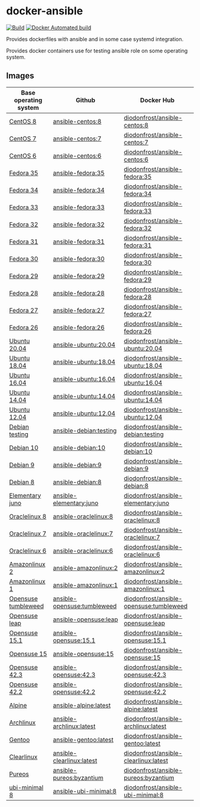 # docker-ansible

[![Build](https://github.com/diodonfrost/docker-ansible/workflows/Build/badge.svg)](https://github.com/diodonfrost/docker-ansible/actions)
[![Docker Automated build](https://img.shields.io/docker/automated/diodonfrost/centos-7-ansible.svg?maxAge=2592000)](https://hub.docker.com/r/diodonfrost/centos-7-ansible/)

Provides dockerfiles with ansible and in some case systemd integration.

Provides docker containers use for testing ansible role on some operating system.

## Images

| Base operating system           | Github                          | Docker Hub                                  |
| ------------------------------- | ------------------------------- | ------------------------------------------- |
| [CentOS 8][CentOS]              | [ansible-centos:8][]            | [diodonfrost/ansible-centos:8][]            |
| [CentOS 7][CentOS]              | [ansible-centos:7][]            | [diodonfrost/ansible-centos:7][]            |
| [CentOS 6][CentOS]              | [ansible-centos:6][]            | [diodonfrost/ansible-centos:6][]            |
| [Fedora 35][Fedora]             | [ansible-fedora:35][]           | [diodonfrost/ansible-fedora:35][]           |
| [Fedora 34][Fedora]             | [ansible-fedora:34][]           | [diodonfrost/ansible-fedora:34][]           |
| [Fedora 33][Fedora]             | [ansible-fedora:33][]           | [diodonfrost/ansible-fedora:33][]           |
| [Fedora 32][Fedora]             | [ansible-fedora:32][]           | [diodonfrost/ansible-fedora:32][]           |
| [Fedora 31][Fedora]             | [ansible-fedora:31][]           | [diodonfrost/ansible-fedora:31][]           |
| [Fedora 30][Fedora]             | [ansible-fedora:30][]           | [diodonfrost/ansible-fedora:30][]           |
| [Fedora 29][Fedora]             | [ansible-fedora:29][]           | [diodonfrost/ansible-fedora:29][]           |
| [Fedora 28][Fedora]             | [ansible-fedora:28][]           | [diodonfrost/ansible-fedora:28][]           |
| [Fedora 27][Fedora]             | [ansible-fedora:27][]           | [diodonfrost/ansible-fedora:27][]           |
| [Fedora 26][Fedora]             | [ansible-fedora:26][]           | [diodonfrost/ansible-fedora:26][]           |
| [Ubuntu 20.04][Ubuntu]          | [ansible-ubuntu:20.04][]        | [diodonfrost/ansible-ubuntu:20.04][]        |
| [Ubuntu 18.04][Ubuntu]          | [ansible-ubuntu:18.04][]        | [diodonfrost/ansible-ubuntu:18.04][]        |
| [Ubuntu 16.04][Ubuntu]          | [ansible-ubuntu:16.04][]        | [diodonfrost/ansible-ubuntu:16.04][]        |
| [Ubuntu 14.04][Ubuntu]          | [ansible-ubuntu:14.04][]        | [diodonfrost/ansible-ubuntu:14.04][]        |
| [Ubuntu 12.04][Ubuntu]          | [ansible-ubuntu:12.04][]        | [diodonfrost/ansible-ubuntu:12.04][]        |
| [Debian testing][Debian]        | [ansible-debian:testing][]      | [diodonfrost/ansible-debian:testing][]      |
| [Debian 10][Debian]             | [ansible-debian:10][]           | [diodonfrost/ansible-debian:10][]           |
| [Debian 9][Debian]              | [ansible-debian:9][]            | [diodonfrost/ansible-debian:9][]            |
| [Debian 8][Debian]              | [ansible-debian:8][]            | [diodonfrost/ansible-debian:8][]            |
| [Elementary juno][Elementary]   | [ansible-elementary:juno][]     | [diodonfrost/ansible-elementary:juno][]     |
| [Oraclelinux 8][Oraclelinux]    | [ansible-oraclelinux:8][]       | [diodonfrost/ansible-oraclelinux:8][]       |
| [Oraclelinux 7][Oraclelinux]    | [ansible-oraclelinux:7][]       | [diodonfrost/ansible-oraclelinux:7][]       |
| [Oraclelinux 6][Oraclelinux]    | [ansible-oraclelinux:6][]       | [diodonfrost/ansible-oraclelinux:6][]       |
| [Amazonlinux 2][Amazonlinux]    | [ansible-amazonlinux:2][]       | [diodonfrost/ansible-amazonlinux:2][]       |
| [Amazonlinux 1][Amazonlinux]    | [ansible-amazonlinux:1][]       | [diodonfrost/ansible-amazonlinux:1][]       |
| [Opensuse tumbleweed][Opensuse] | [ansible-opensuse:tumbleweed][] | [diodonfrost/ansible-opensuse:tumbleweed][] |
| [Opensuse leap][Opensuse]       | [ansible-opensuse:leap][]       | [diodonfrost/ansible-opensuse:leap][]       |
| [Opensuse 15.1][Opensuse]       | [ansible-opensuse:15.1][]       | [diodonfrost/ansible-opensuse:15.1][]       |
| [Opensuse 15][Opensuse]         | [ansible-opensuse:15][]         | [diodonfrost/ansible-opensuse:15][]         |
| [Opensuse 42.3][Opensuse]       | [ansible-opensuse:42.3][]       | [diodonfrost/ansible-opensuse:42.3][]       |
| [Opensuse 42.2][Opensuse]       | [ansible-opensuse:42.2][]       | [diodonfrost/ansible-opensuse:42.2][]       |
| [Alpine][Alpine]                | [ansible-alpine:latest][]       | [diodonfrost/ansible-alpine:latest][]       |
| [Archlinux][Archlinux]          | [ansible-archlinux:latest][]    | [diodonfrost/ansible-archlinux:latest][]    |
| [Gentoo][Gentoo]                | [ansible-gentoo:latest][]       | [diodonfrost/ansible-gentoo:latest][]       |
| [Clearlinux][Clearlinux]        | [ansible-clearlinux:latest][]   | [diodonfrost/ansible-clearlinux:latest][]   |
| [Pureos][Pureos]                | [ansible-pureos:byzantium][]    | [diodonfrost/ansible-pureos:byzantium][]    |
| [ubi-minimal 8][ubi-minimal]    | [ansible-ubi-minimal:8][]       | [diodonfrost/ansible-ubi-minimal:8][]       |

[Centos]: https://hub.docker.com/_/centos/
[Fedora]: https://hub.docker.com/_/fedora/
[Ubuntu]: https://hub.docker.com/_/ubuntu/
[Debian]: https://hub.docker.com/_/debian/
[Elementary]: https://hub.docker.com/r/elementary/docker
[Oraclelinux]: https://hub.docker.com/_/oraclelinux/
[Amazonlinux]: https://hub.docker.com/_/amazonlinux/
[Opensuse]: https://hub.docker.com/_/opensuse/
[Alpine]: https://hub.docker.com/_/alpine
[Archlinux]: https://hub.docker.com/r/base/archlinux/
[Gentoo]: https://hub.docker.com/r/gentoo/stage3-amd64/
[Clearlinux]: https://hub.docker.com/_/clearlinux
[Pureos]: https://hub.docker.com/u/pureos
[ubi-minimal]: https://catalog.redhat.com/software/containers/ubi8/ubi-minimal/5c359a62bed8bd75a2c3fba8

[ansible-centos:8]: https://github.com/diodonfrost/docker-ansible/blob/master/centos-ansible/Dockerfile.centos-8
[ansible-centos:7]: https://github.com/diodonfrost/docker-ansible/blob/master/centos-ansible/Dockerfile.centos-7
[ansible-centos:6]: https://github.com/diodonfrost/docker-ansible/blob/master/centos-ansible/Dockerfile.centos-6
[ansible-fedora:35]: https://github.com/diodonfrost/docker-ansible/blob/master/fedora-ansible/Dockerfile.fedora-35
[ansible-fedora:34]: https://github.com/diodonfrost/docker-ansible/blob/master/fedora-ansible/Dockerfile.fedora-34
[ansible-fedora:33]: https://github.com/diodonfrost/docker-ansible/blob/master/fedora-ansible/Dockerfile.fedora-33
[ansible-fedora:32]: https://github.com/diodonfrost/docker-ansible/blob/master/fedora-ansible/Dockerfile.fedora-32
[ansible-fedora:31]: https://github.com/diodonfrost/docker-ansible/blob/master/fedora-ansible/Dockerfile.fedora-31
[ansible-fedora:30]: https://github.com/diodonfrost/docker-ansible/blob/master/fedora-ansible/Dockerfile.fedora-30
[ansible-fedora:29]: https://github.com/diodonfrost/docker-ansible/blob/master/fedora-ansible/Dockerfile.fedora-29
[ansible-fedora:28]: https://github.com/diodonfrost/docker-ansible/blob/master/fedora-ansible/Dockerfile.fedora-28
[ansible-fedora:27]: https://github.com/diodonfrost/docker-ansible/blob/master/fedora-ansible/Dockerfile.fedora-27
[ansible-fedora:26]: https://github.com/diodonfrost/docker-ansible/blob/master/fedora-ansible/Dockerfile.fedora-28
[ansible-ubuntu:20.04]: https://github.com/diodonfrost/docker-ansible/blob/master/ubuntu-ansible/Dockerfile.ubuntu-20.04
[ansible-ubuntu:18.04]: https://github.com/diodonfrost/docker-ansible/blob/master/ubuntu-ansible/Dockerfile.ubuntu-18.04
[ansible-ubuntu:16.04]: https://github.com/diodonfrost/docker-ansible/blob/master/ubuntu-ansible/Dockerfile.ubuntu-16.04
[ansible-ubuntu:14.04]: https://github.com/diodonfrost/docker-ansible/blob/master/ubuntu-ansible/Dockerfile.ubuntu-14.04
[ansible-ubuntu:12.04]: https://github.com/diodonfrost/docker-ansible/blob/master/ubuntu-ansible/Dockerfile.ubuntu-12.04
[ansible-debian:testing]: https://github.com/diodonfrost/docker-ansible/blob/master/debian-ansible/Dockerfile.debian-testing
[ansible-debian:10]: https://github.com/diodonfrost/docker-ansible/blob/master/debian-ansible/Dockerfile.debian-10
[ansible-debian:9]: https://github.com/diodonfrost/docker-ansible/blob/master/debian-ansible/Dockerfile.debian-9
[ansible-debian:8]: https://github.com/diodonfrost/docker-ansible/blob/master/debian-ansible/Dockerfile.debian-8
[ansible-elementary:juno]: https://github.com/diodonfrost/docker-ansible/blob/master/elementary-ansible/Dockerfile.elementary-juno
[ansible-oraclelinux:8]: https://github.com/diodonfrost/docker-ansible/blob/master/oraclelinux-ansible/Dockerfile.oraclelinux-8
[ansible-oraclelinux:7]: https://github.com/diodonfrost/docker-ansible/blob/master/oraclelinux-ansible/Dockerfile.oraclelinux-7
[ansible-oraclelinux:6]: https://github.com/diodonfrost/docker-ansible/blob/master/oraclelinux-ansible/Dockerfile.oraclelinux-6
[ansible-amazonlinux:2]: https://github.com/diodonfrost/docker-ansible/blob/master/amazonlinux-ansible/Dockerfile.amazonlinux-2
[ansible-amazonlinux:1]: https://github.com/diodonfrost/docker-ansible/blob/master/amazonlinux-ansible/Dockerfile.amazonlinux-1
[ansible-opensuse:tumbleweed]: https://github.com/diodonfrost/docker-ansible/blob/master/opensuse-ansible/Dockerfile.opensuse-tumbleweed
[ansible-opensuse:leap]: https://github.com/diodonfrost/docker-ansible/blob/master/opensuse-ansible/Dockerfile.opensuse-leap
[ansible-opensuse:15.1]: https://github.com/diodonfrost/docker-ansible/blob/master/opensuse-ansible/Dockerfile.opensuse-15.1
[ansible-opensuse:15]: https://github.com/diodonfrost/docker-ansible/blob/master/opensuse-ansible/Dockerfile.opensuse-15
[ansible-opensuse:42.3]: https://github.com/diodonfrost/docker-ansible/blob/master/opensuse-ansible/Dockerfile.opensuse-42.3
[ansible-opensuse:42.2]: https://github.com/diodonfrost/docker-ansible/blob/master/opensuse-ansible/Dockerfile.opensuse-42.2
[ansible-alpine:latest]: https://github.com/diodonfrost/docker-ansible/blob/master/alpine-ansible/Dockerfile.alpine-latest
[ansible-archlinux:latest]: https://github.com/diodonfrost/docker-ansible/blob/master/archlinux-ansible/Dockerfile.archlinux-latest
[ansible-gentoo:latest]: https://github.com/diodonfrost/docker-ansible/blob/master/gentoo-ansible/Dockerfile.gentoo-latest
[ansible-clearlinux:latest]: https://github.com/diodonfrost/docker-ansible/blob/master/clearlinux-ansible/Dockerfile.clearlinux-latest
[ansible-pureos:byzantium]: https://github.com/diodonfrost/docker-ansible/blob/master/pureos-ansible/Dockerfile.pureos-byzantium
[ansible-ubi-minimal:8]: https://github.com/diodonfrost/docker-ansible/blob/master/ubi-minimal-ansible/Dockerfile.ubi-minimal-8

[diodonfrost/ansible-centos:8]: https://hub.docker.com/r/diodonfrost/ansible-centos
[diodonfrost/ansible-centos:7]: https://hub.docker.com/r/diodonfrost/ansible-centos
[diodonfrost/ansible-centos:6]: https://hub.docker.com/r/diodonfrost/ansible-centos
[diodonfrost/ansible-fedora:35]: https://hub.docker.com/r/diodonfrost/ansible-fedora
[diodonfrost/ansible-fedora:34]: https://hub.docker.com/r/diodonfrost/ansible-fedora
[diodonfrost/ansible-fedora:33]: https://hub.docker.com/r/diodonfrost/ansible-fedora
[diodonfrost/ansible-fedora:32]: https://hub.docker.com/r/diodonfrost/ansible-fedora
[diodonfrost/ansible-fedora:31]: https://hub.docker.com/r/diodonfrost/ansible-fedora
[diodonfrost/ansible-fedora:30]: https://hub.docker.com/r/diodonfrost/ansible-fedora
[diodonfrost/ansible-fedora:29]: https://hub.docker.com/r/diodonfrost/ansible-fedora
[diodonfrost/ansible-fedora:28]: https://hub.docker.com/r/diodonfrost/ansible-fedora
[diodonfrost/ansible-fedora:27]: https://hub.docker.com/r/diodonfrost/ansible-fedora
[diodonfrost/ansible-fedora:26]: https://hub.docker.com/r/diodonfrost/ansible-fedora
[diodonfrost/ansible-ubuntu:20.04]: https://hub.docker.com/r/diodonfrost/ansible-ubuntu
[diodonfrost/ansible-ubuntu:18.04]: https://hub.docker.com/r/diodonfrost/ansible-ubuntu
[diodonfrost/ansible-ubuntu:16.04]: https://hub.docker.com/r/diodonfrost/ansible-ubuntu
[diodonfrost/ansible-ubuntu:14.04]: https://hub.docker.com/r/diodonfrost/ansible-ubuntu
[diodonfrost/ansible-ubuntu:12.04]: https://hub.docker.com/r/diodonfrost/ansible-ubuntu
[diodonfrost/ansible-debian:testing]: https://hub.docker.com/r/diodonfrost/ansible-debian
[diodonfrost/ansible-debian:10]: https://hub.docker.com/r/diodonfrost/ansible-debian
[diodonfrost/ansible-debian:9]: https://hub.docker.com/r/diodonfrost/ansible-debian
[diodonfrost/ansible-debian:8]: https://hub.docker.com/r/diodonfrost/ansible-debian
[diodonfrost/ansible-elementary:juno]: https://hub.docker.com/r/diodonfrost/ansible-elementary
[diodonfrost/ansible-oraclelinux:8]: https://hub.docker.com/r/diodonfrost/ansible-oraclelinux
[diodonfrost/ansible-oraclelinux:7]: https://hub.docker.com/r/diodonfrost/ansible-oraclelinux
[diodonfrost/ansible-oraclelinux:6]: https://hub.docker.com/r/diodonfrost/ansible-oraclelinux
[diodonfrost/ansible-amazonlinux:2]: https://hub.docker.com/r/diodonfrost/ansible-amazonlinux
[diodonfrost/ansible-amazonlinux:1]: https://hub.docker.com/r/diodonfrost/ansible-oraclelinux
[diodonfrost/ansible-opensuse:tumbleweed]: https://hub.docker.com/r/diodonfrost/ansible-opensuse
[diodonfrost/ansible-opensuse:leap]: https://hub.docker.com/r/diodonfrost/ansible-opensuse
[diodonfrost/ansible-opensuse:15.1]: https://hub.docker.com/r/diodonfrost/ansible-opensuse
[diodonfrost/ansible-opensuse:15]: https://hub.docker.com/r/diodonfrost/ansible-opensuse
[diodonfrost/ansible-opensuse:42.3]: https://hub.docker.com/r/diodonfrost/ansible-opensuse
[diodonfrost/ansible-opensuse:42.2]: https://hub.docker.com/r/diodonfrost/ansible-opensuse
[diodonfrost/ansible-alpine:latest]: https://hub.docker.com/r/diodonfrost/ansible-alpine
[diodonfrost/ansible-archlinux:latest]: https://hub.docker.com/r/diodonfrost/ansible-archlinux
[diodonfrost/ansible-gentoo:latest]: https://hub.docker.com/r/diodonfrost/ansible-gentoo
[diodonfrost/ansible-clearlinux:latest]: https://hub.docker.com/r/diodonfrost/ansible-clearlinux
[diodonfrost/ansible-pureos:byzantium]: https://hub.docker.com/r/diodonfrost/ansible-pureos
[diodonfrost/ansible-ubi-minimal:8]: https://hub.docker.com/r/diodonfrost/ansible-ubi-minimal
